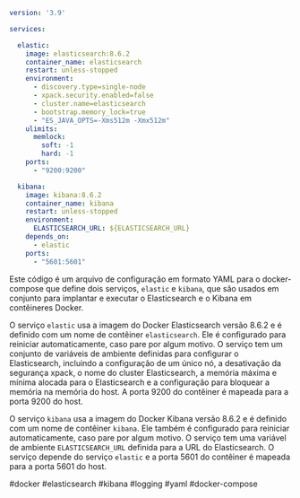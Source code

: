 ```yaml
version: '3.9'

services:

  elastic:
    image: elasticsearch:8.6.2
    container_name: elasticsearch
    restart: unless-stopped
    environment:
      - discovery.type=single-node
      - xpack.security.enabled=false
      - cluster.name=elasticsearch
      - bootstrap.memory_lock=true
      - "ES_JAVA_OPTS=-Xms512m -Xmx512m"
    ulimits:
      memlock:
        soft: -1
        hard: -1
    ports:
      - "9200:9200"

  kibana:
    image: kibana:8.6.2
    container_name: kibana
    restart: unless-stopped
    environment:
      ELASTICSEARCH_URL: ${ELASTICSEARCH_URL}
    depends_on:
      - elastic
    ports:
      - "5601:5601"
```

Este código é um arquivo de configuração em formato YAML para o docker-compose que define dois serviços, `elastic` e `kibana`, que são usados em conjunto para implantar e executar o Elasticsearch e o Kibana em contêineres Docker.

O serviço `elastic` usa a imagem do Docker Elasticsearch versão 8.6.2 e é definido com um nome de contêiner `elasticsearch`. Ele é configurado para reiniciar automaticamente, caso pare por algum motivo. O serviço tem um conjunto de variáveis ​​de ambiente definidas para configurar o Elasticsearch, incluindo a configuração de um único nó, a desativação da segurança xpack, o nome do cluster Elasticsearch, a memória máxima e mínima alocada para o Elasticsearch e a configuração para bloquear a memória na memória do host. A porta 9200 do contêiner é mapeada para a porta 9200 do host.

O serviço `kibana` usa a imagem do Docker Kibana versão 8.6.2 e é definido com um nome de contêiner `kibana`. Ele também é configurado para reiniciar automaticamente, caso pare por algum motivo. O serviço tem uma variável ​​de ambiente `ELASTICSEARCH_URL` definida para a URL do Elasticsearch. O serviço depende do serviço `elastic` e a porta 5601 do contêiner é mapeada para a porta 5601 do host.

#docker #elasticsearch #kibana #logging #yaml #docker-compose

